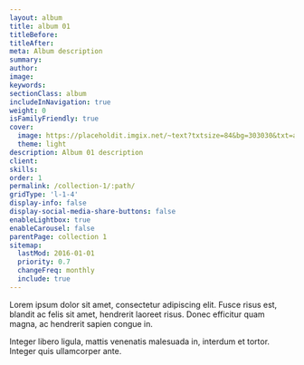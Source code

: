 ```yaml
---
layout: album
title: album 01
titleBefore:
titleAfter:
meta: Album description
summary:
author:
image:
keywords:
sectionClass: album
includeInNavigation: true
weight: 0
isFamilyFriendly: true
cover:
  image: https://placeholdit.imgix.net/~text?txtsize=84&bg=303030&txt=album-1&w=1653&h=1167
  theme: light
description: Album 01 description
client:
skills:
order: 1
permalink: /collection-1/:path/
gridType: 'l-1-4'
display-info: false
display-social-media-share-buttons: false
enableLightbox: true
enableCarousel: false
parentPage: collection 1
sitemap:
  lastMod: 2016-01-01
  priority: 0.7
  changeFreq: monthly
  include: true
---
```


Lorem ipsum dolor sit amet, consectetur adipiscing elit. Fusce risus est, blandit ac felis sit amet, hendrerit laoreet risus. Donec efficitur quam magna, ac hendrerit sapien congue in.

Integer libero ligula, mattis venenatis malesuada in, interdum et tortor. Integer quis ullamcorper ante.
